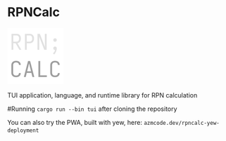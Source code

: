 # RPNCalc
![Extension Icon](https://github.com/AZMCode/rpncalc-code/raw/main/rpncalc_icon_dark.png)

TUI application, language, and runtime library for RPN calculation

#Running
`cargo run --bin tui` after cloning the repository

You can also try the PWA, built with yew, here: `azmcode.dev/rpncalc-yew-deployment`
